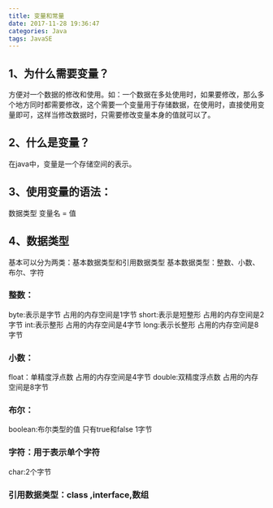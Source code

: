 ```yaml
---
title: 变量和常量
date: 2017-11-28 19:36:47
categories: Java
tags: JavaSE
---
```

## 1、为什么需要变量？
方便对一个数据的修改和使用。如：一个数据在多处使用时，如果要修改，那么多个地方同时都需要修改，这个需要一个变量用于存储数据，在使用时，直接使用变量即可，这样当修改数据时，只需要修改变量本身的值就可以了。
## 2、什么是变量？
在java中，变量是一个存储空间的表示。
## 3、使用变量的语法：
数据类型 变量名 = 值
## 4、数据类型
基本可以分为两类：基本数据类型和引用数据类型
基本数据类型：整数、小数、布尔、字符
### 整数：
byte:表示是字节  占用的内存空间是1字节
short:表示是短整形  占用的内存空间是2字节
int:表示整形 占用的内存空间是4字节
long:表示长整形 占用的内存空间是8字节
### 小数：
float：单精度浮点数 占用的内存空间是4字节
double:双精度浮点数 占用的内存空间是8字节
### 布尔：
boolean:布尔类型的值 只有true和false 1字节
### 字符：用于表示单个字符
char:2个字节
### 引用数据类型：class ,interface,数组

